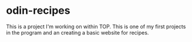 # odin-recipes

This is a project I'm working on within TOP.  This is one of my first projects in the program and an creating a basic website for recipes.